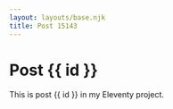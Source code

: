 ```yaml
---
layout: layouts/base.njk
title: Post 15143
---
```


# Post {{ id }}

This is post {{ id }} in my Eleventy project.
